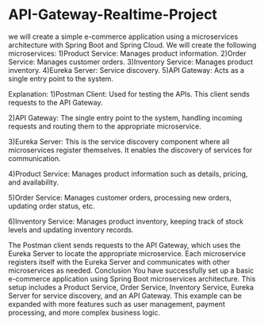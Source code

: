 # API-Gateway-Realtime-Project
we will create a simple  e-commerce  application using a microservices architecture with Spring Boot and Spring Cloud. We will create the following microservices:
1)Product Service: Manages product information.
2)Order Service: Manages customer orders.
3)Inventory Service: Manages product inventory.
4)Eureka Server: Service discovery.
5)API Gateway: Acts as a single entry point to the system.

Explanation:
1)Postman Client: Used for testing the APIs. This client sends requests to the API Gateway.

2)API Gateway: The single entry point to the system, handling incoming requests and routing them to the appropriate microservice.

3)Eureka Server: This is the service discovery component where all microservices register themselves. It enables the discovery of services for communication.

4)Product Service: Manages product information such as details, pricing, and availability.

5)Order Service: Manages customer orders, processing new orders, updating order status, etc.

6)Inventory Service: Manages product inventory, keeping track of stock levels and updating inventory records.

The Postman client sends requests to the API Gateway, which uses the Eureka Server to locate the appropriate microservice. Each microservice registers itself with the Eureka Server and communicates with other microservices as needed.
Conclusion
You have successfully set up a basic e-commerce application using Spring Boot microservices architecture. This setup includes a Product Service, Order Service, Inventory Service, Eureka Server for service discovery, and an API Gateway. This example can be expanded with more features such as user management, payment processing, and more complex business logic.
